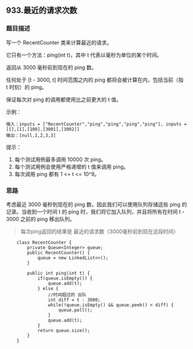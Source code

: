 ## 933.最近的请求次数

### 题目描述
写一个 RecentCounter 类来计算最近的请求。

它只有一个方法：ping(int t)，其中 t 代表以毫秒为单位的某个时间。

返回从 3000 毫秒前到现在的 ping 数。

任何处于 [t - 3000, t] 时间范围之内的 ping 都将会被计算在内，包括当前（指 t 时刻）的 ping。

保证每次对 ping 的调用都使用比之前更大的 t 值。

示例：
```
输入：inputs = ["RecentCounter","ping","ping","ping","ping"], inputs = [[],[1],[100],[3001],[3002]]
输出：[null,1,2,3,3]

```    

提示：

1. 每个测试用例最多调用 10000 次 ping。
2. 每个测试用例会使用严格递增的 t 值来调用 ping。
3. 每次调用 ping 都有 1 <= t <= 10^9。

### 思路
考虑最近 3000 毫秒到现在的 ping 数，因此我们可以使用队列存储这些 ping 的记录。当收到一个时间 t 的 ping 时，我们将它加入队列，并且将所有在时间 t - 3000 之前的 ping 移出队列。
> 每次ping返回的结果是 最近的请求数（3000毫秒前到现在这段时间）
```   
    class RecentCounter {
        private Queue<Integer> queue;
        public RecentCounter() {
            queue = new LinkedList<>();
        }

        public int ping(int t) {
            if(queue.isEmpty()) {
                queue.add(t);
            } else {
                //时间超过的 出队
                int diff = t - 3000;
                while(!queue.isEmpty() && queue.peek() < diff) {
                    queue.poll();
                }
                queue.add(t);
            }
            return queue.size();
        }
    }
```

